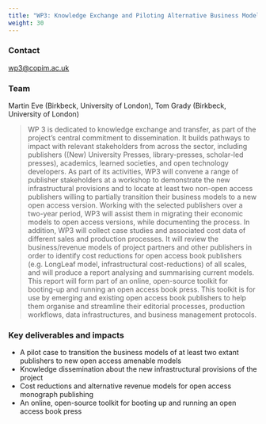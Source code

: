 ```yaml
---
title: "WP3: Knowledge Exchange and Piloting Alternative Business Models"
weight: 30
---
```


### Contact

[wp3@copim.ac.uk](mailto:wp3@copim.ac.uk)

### Team

Martin Eve (Birkbeck, University of London), Tom Grady (Birkbeck, University of London)

> WP 3 is dedicated to knowledge exchange and transfer, as part of the project’s central commitment to dissemination. It builds pathways to impact with relevant stakeholders from across the sector, including publishers ((New) University Presses, library-presses, scholar-led presses), academics, learned societies, and open technology developers. As part of its activities, WP3 will convene a range of publisher stakeholders at a workshop to demonstrate the new infrastructural provisions and to locate at least two non-open access publishers willing to partially transition their business models to a new open access version. Working with the selected publishers over a two-year period, WP3 will assist them in migrating their economic models to open access versions, while documenting the process. In addition, WP3 will collect case studies and associated cost data of different sales and production processes. It will review the business/revenue models of project partners and other publishers in order to identify cost reductions for open access book publishers (e.g. LongLeaf model, infrastructural cost-reductions) of all scales, and will produce a report analysing and summarising current models. This report will form part of an online, open-source toolkit for booting-up and running an open access book press. This toolkit is for use by emerging and existing open access book publishers to help them organise and streamline their editorial processes, production workflows, data infrastructures, and business management protocols.

### Key deliverables and impacts

* A pilot case to transition the business models of at least two extant publishers to new open access amenable models
* Knowledge dissemination about the new infrastructural provisions of the project
* Cost reductions and alternative revenue models for open access monograph publishing
* An online, open-source toolkit for booting up and running an open access book press
